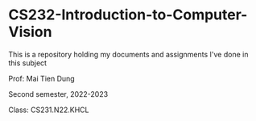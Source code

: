 # CS232-Introduction-to-Computer-Vision
This is a repository holding my documents and assignments I've done in this subject

Prof: Mai Tien Dung

Second semester, 2022-2023

Class: CS231.N22.KHCL
